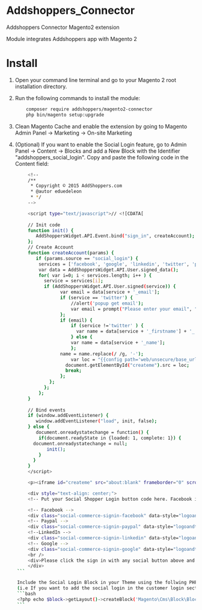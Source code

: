 Addshoppers_Connector
======================

Addshoppers Connector Magento2 extension

Module integrates Addshoppers app with Magento 2


Install
=======

1. Open your command line terminal and go to your Magento 2 root installation directory.

2. Run the following commands to install the module:

	```bash
   		composer require addshoppers/magento2-connector
   		php bin/magento setup:upgrade
    ```

3. Clean Magento Cache and enable the extension by going to Magento Admin Panel -> Marketing -> On-site Marketing

4. (Optional) If you want to enable the Social Login feature, go to Admin Panel -> Content -> Blocks and add a New Block with the Identifier "addshoppers_social_login".
Copy and paste the following code in the Content field:
```bash
		<!--
		/**
		 * Copyright © 2015 AddShoppers.com
		 * @autor eduedeleon
		 * */
		-->

		<script type="text/javascript">// <![CDATA[
		 
		// Init code          
		function init() {
		   AddShoppersWidget.API.Event.bind("sign_in", createAccount);    
		};
		// Create Account 
		function createAccount(params) {  
		   if (params.source == "social_login") {       
		    services = ['facebook', 'google', 'linkedin', 'twitter', 'paypal'];
		    var data = AddShoppersWidget.API.User.signed_data(); 
		    for( var i=0; i < services.length; i++ ) {        
		      service = services[i];
		      if (AddShoppersWidget.API.User.signed(service)) {
		            var email = data[service + '_email'];
		            if (service == 'twitter') {
		                //alert('popup get email'); 
		                var email = prompt("Please enter your email", "");
		            };
		            if (email) {
		                if (service !='twitter' ) {          
		                  var name = data[service + '_firstname'] + '_' + data[service + '_lastname']; 
		                } else {
		                var name = data[service + '_name']; 
		                };
		            name = name.replace(/ /g, '­-');
		                var loc = "{{config path='web/unsecure/base_url'}}social_login/?asusrnm=" + name + "&aseml=" + email + "&data=" + JSON.stringify(data);
		              document.getElementById("createme").src = loc;
		              break; 
		            };
		        }; 
		      };  
		    };        
		}
		          
		// Bind events
		if (window.addEventListener) {      
		   window.addEventListener("load", init, false); 
		} else {
		   document.onreadystatechange = function() { 
		    if(document.readyState in {loaded: 1, complete: 1}) {
		  document.onreadystatechange = null; 
		       init();      
		    } 
		  }         
		} 
		</script>

		<p><iframe id="createme" src="about:blank" frameborder="0" scrolling="no" width="0" height="0"></iframe></p>

		<div style="text-align: center;">
		<!-- Put your Social Shopper Login button code here. Facebook is already included for this example. -->

		<!-- Facebook -->
		<div class="social-commerce-signin-facebook" data-style="logoandtext" data-size="small">&nbsp;</div>
		<!-- Paypal -->
		<div class="social-commerce-signin-paypal" data-style="logoandtext" data-size="small">&nbsp;</div>
		<!--LinkedIn -->
		<div class="social-commerce-signin-linkedin" data-style="logoandtext" data-size="small">&nbsp;</div>
		<!-- Google -->
		<div class="social-commerce-signin-google" data-style="logoandtext" data-size="small">&nbsp;</div>
		<br />
		<div>Please click the sign in with any social button above and login to your account.</div>
		</div>
	```

	Include the Social Login Block in your Theme using the follwing PHP code:
	(i.e If you want to add the social login in the customer login section, go to your theme_path/Customer/view/frontend/templates/form/login.phtml) 
	```bash
    <?php echo $block->getLayout()->createBlock('Magento\Cms\Block\Block')->setBlockId('addshoppers_social_login')->toHtml();?>
    ```